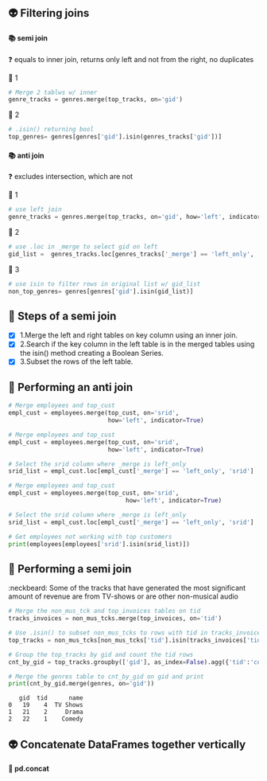 ## 👽 Filtering joins
#### 📚 semi join
❓ equals to inner join, returns only left and not from the right, no duplicates

👞 1
```py
# Merge 2 tablws w/ inner
genre_tracks = genres.merge(top_tracks, on='gid')
```
👞 2
```py
# .isin() returning bool
top_genres= genres[genres['gid'].isin(genres_tracks['gid'])]
```
 #### 📚 anti join
❓ excludes intersection, which are not

👞 1
```py
# use left join
genre_tracks = genres.merge(top_tracks, on='gid', how='left', indicator=True
```
👞 2
```py
# use .loc in _merge to select gid on left
gid_list =  genres_tracks.loc[genres_tracks['_merge'] == 'left_only', 'gid']
```
👞 3
```py
# use isin to filter rows in original list w/ gid_list
non_top_genres= genres[genres['gid'].isin(gid_list)]
```
## 🦍 Steps of a semi join
- [x] 1.Merge the left and right tables on key column using an inner join.
- [x] 2.Search if the key column in the left table is in the merged tables using the
isin() method creating a Boolean Series.
- [x] 3.Subset the rows of the left table.
## 🦍 Performing an anti join
```py
# Merge employees and top_cust
empl_cust = employees.merge(top_cust, on='srid', 
                            how='left', indicator=True)
```
```py
# Merge employees and top_cust
empl_cust = employees.merge(top_cust, on='srid', 
                            how='left', indicator=True)

# Select the srid column where _merge is left_only
srid_list = empl_cust.loc[empl_cust['_merge'] == 'left_only', 'srid']
```
```py
# Merge employees and top_cust
empl_cust = employees.merge(top_cust, on='srid', 
                                 how='left', indicator=True)

# Select the srid column where _merge is left_only
srid_list = empl_cust.loc[empl_cust['_merge'] == 'left_only', 'srid']

# Get employees not working with top customers
print(employees[employees['srid'].isin(srid_list)])
```
## 🦍 Performing a semi join
:neckbeard: Some of the tracks that have generated the most significant amount of revenue are from TV-shows or are other non-musical audio
```py
# Merge the non_mus_tck and top_invoices tables on tid
tracks_invoices = non_mus_tcks.merge(top_invoices, on='tid')

# Use .isin() to subset non_mus_tcks to rows with tid in tracks_invoices
top_tracks = non_mus_tcks[non_mus_tcks['tid'].isin(tracks_invoices['tid'])]

# Group the top_tracks by gid and count the tid rows
cnt_by_gid = top_tracks.groupby(['gid'], as_index=False).agg({'tid':'count'}) #no new index

# Merge the genres table to cnt_by_gid on gid and print
print(cnt_by_gid.merge(genres, on='gid'))
```
       gid  tid      name
    0   19    4  TV Shows
    1   21    2     Drama
    2   22    1    Comedy
## 👽 Concatenate DataFrames together vertically
#### 🔽 pd.concat
